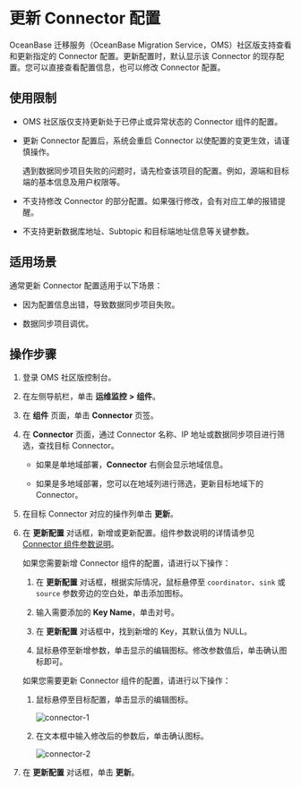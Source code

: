 # 更新 Connector 配置

OceanBase 迁移服务（OceanBase Migration Service，OMS）社区版支持查看和更新指定的 Connector 配置。更新配置时，默认显示该 Connector 的现存配置。您可以直接查看配置信息，也可以修改 Connector 配置。

## 使用限制

* OMS 社区版仅支持更新处于已停止或异常状态的 Connector 组件的配置。

* 更新 Connector 配置后，系统会重启 Connector 以使配置的变更生效，请谨慎操作。

  遇到数据同步项目失败的问题时，请先检查该项目的配置。例如，源端和目标端的基本信息及用户权限等。

* 不支持修改 Connector 的部分配置。如果强行修改，会有对应工单的报错提醒。

* 不支持更新数据库地址、Subtopic 和目标端地址信息等关键参数。

## 适用场景

通常更新 Connector 配置适用于以下场景：

* 因为配置信息出错，导致数据同步项目失败。

* 数据同步项目调优。

## 操作步骤

1. 登录 OMS 社区版控制台。

2. 在左侧导航栏，单击 **运维监控** **\>** **组件**。

3. 在 **组件** 页面，单击 **Connector** 页签。

4. 在 **Connector** 页面，通过 Connector 名称、IP 地址或数据同步项目进行筛选，查找目标 Connector。

   * 如果是单地域部署，**Connector** 右侧会显示地域信息。

   * 如果是多地域部署，您可以在地域列进行筛选，更新目标地域下的 Connector。

5. 在目标 Connector 对应的操作列单击 **更新**。

6. 在 **更新配置** 对话框，新增或更新配置。组件参数说明的详情请参见 [Connector 组件参数说明](../../../11.o-m-guide/8.connector-parameters/1.rocketmq-destination-parameter-description.md)。

   如果您需要新增 Connector 组件的配置，请进行以下操作：

   1. 在 **更新配置** 对话框，根据实际情况，鼠标悬停至 `coordinator`、`sink` 或 `source` 参数旁边的空白处，单击添加图标。

   2. 输入需要添加的 **Key Name**，单击对号。

   3. 在 **更新配置** 对话框中，找到新增的 Key，其默认值为 NULL。

   4. 鼠标悬停至新增参数，单击显示的编辑图标。修改参数值后，单击确认图标即可。

   如果您需要更新 Connector 组件的配置，请进行以下操作：

   1. 鼠标悬停至目标配置，单击显示的编辑图标。

      ![connector-1](https://obbusiness-private.oss-cn-shanghai.aliyuncs.com/doc/img/oms/oms-enterprise/connector-1.png)

   2. 在文本框中输入修改后的参数后，单击确认图标。

      ![connector-2](https://obbusiness-private.oss-cn-shanghai.aliyuncs.com/doc/img/oms/oms-enterprise/connector-2.png)

7. 在 **更新配置** 对话框，单击 **更新**。
